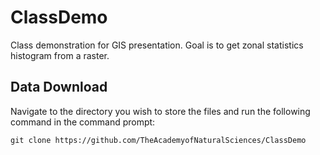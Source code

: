 # ClassDemo
Class demonstration for GIS presentation. Goal is to get zonal statistics histogram from a raster.

## Data Download

Navigate to the directory you wish to store the files and run the following command in the command prompt:

```
git clone https://github.com/TheAcademyofNaturalSciences/ClassDemo
```
